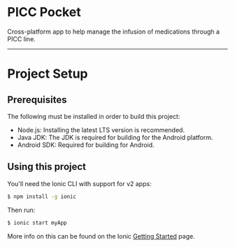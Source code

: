 # PICC Pocket

Cross-platform app to help manage the infusion of medications through a PICC line.

----

# Project Setup

## Prerequisites

The following must be installed in order to build this project:

* Node.js:  Installing the latest LTS version is recommended.
* Java JDK:  The JDK is required for building for the Android platform.
* Android SDK:  Required for building for Android.

## Using this project

You'll need the Ionic CLI with support for v2 apps:

```bash
$ npm install -g ionic
```

Then run:

```bash
$ ionic start myApp
```

More info on this can be found on the Ionic [Getting Started](http://ionicframework.com/docs/v2/getting-started/) page.

